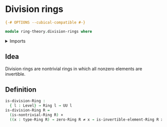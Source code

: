 # Division rings

```agda
{-# OPTIONS --cubical-compatible #-}

module ring-theory.division-rings where
```

<details><summary>Imports</summary>

```agda
open import foundation.cartesian-product-types
open import foundation.identity-types
open import foundation.negated-equality
open import foundation.universe-levels

open import ring-theory.invertible-elements-rings
open import ring-theory.rings
open import ring-theory.trivial-rings
```

</details>

## Idea

Division rings are nontrivial rings in which all nonzero elements are
invertible.

## Definition

```agda
is-division-Ring :
  { l : Level} → Ring l → UU l
is-division-Ring R =
  (is-nontrivial-Ring R) ×
  ((x : type-Ring R) → zero-Ring R ≠ x → is-invertible-element-Ring R x)
```
